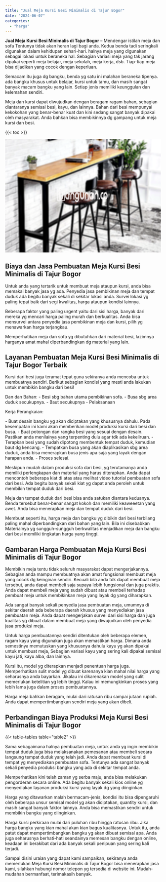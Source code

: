 ```yaml
---
title: "Jual Meja Kursi Besi Minimalis di Tajur Bogor"
date: "2024-06-07"
categories: 
  - "harga"
---
```


**Jual Meja Kursi Besi Minimalis di Tajur Bogor** – Mendengar istilah meja dan sofa Tentunya tidak akan heran lagi bagi anda. Kedua benda tadi seringkali digunakan dalam kehidupan sehari-hari. halnya meja yang digunakan sebagai lokasi untuk beraneka hal. Sebagian variasi meja yang tak jarang dipakai seperti meja belajar, meja sekolah, meja kerja, dsb. Tiap-tiap meja bisa dijadikan yang cocok dengan keperluan.

Semacam itu juga dg bangku, benda yg satu ini malahan beraneka tipenya. ada bangku khusus untuk belajar, kursi untuk tamu, dan masih sangat banyak macam bangku yang lain. Setiap jenis memiliki keunggulan dan kelemahan sendiri.

Meja dan kursi dapat diwujudkan dengan beragam ragam bahan, sebagian diantaranya semisal besi, kayu, dan lainnya. Bahan dari besi mempunyai kekokohan yang benar-benar kuat dan kini sedang sangat banyak dipakai oleh masyarakat. Anda bahkan bisa membikinnya dg gampang untuk meja kursi dan besi.

{{< toc >}}

![Jual Meja Kursi Besi Minimalis di Tajur Bogor](/images/jual-meja-besi-murah11.png)

## Biaya dan Jasa Pembuatan Meja Kursi Besi Minimalis di Tajur Bogor

Untuk anda yang tertarik untuk membuat meja ataupun kursi, anda bisa memakai banyak jasa yg ada. Penyedia jasa pembikinan meja dan tempat duduk ada begitu banyak sekali di sekitar lokasi anda. Survei lokasi yg paling tepat baik dari segi kwalitas, harga ataupun kondisi lainnya.

Beberapa faktor yang paling urgent yaitu dari sisi harga, banyak dari mereka yg mencari harga paling murah dan berkualitas. Anda bisa mensurvei antara penyedia jasa pembikinan meja dan kursi, pilih yg menawarkan harga terjangkau.

Memperhatikan meja dan sofa yg dibutuhkan dari material besi, lazimnya harganya amat mahal diperbandingkan dg material yang lain.

## Layanan Pembuatan Meja Kursi Besi Minimalis di Tajur Bogor Terbaik

Kursi dari besi juga teramat tepat guna sekiranya anda mencoba untuk membuatnya sendiri. Berikut sebagian kondisi yang mesti anda lakukan untuk membikin bangku dari besi!

Dan dan Bahan: - Besi sbg bahan utama pembikinan sofa. - Busa sbg area duduk secukupnya. - Baut secukupnya - Pelaksanaan

Kerja Perangkaian:

\- Buat desain bangku yg akan diciptakan yang khususnya dahulu. Pada kesempatan ini kami akan memberikan model produksi kursi dari besi dan busa. - Buat potongan dan rangka besi yang sesuai dengan desain. Pastikan anda menilainya yang terpenting dulu agar tdk ada kekeliruan. - Terapkan besi yang sudah dipotong membentuk tempat duduk, kemudian baut dg kencang. - Tempatkan busa yang akan diaplikasikan sbg area duduk, anda bisa menerapkan busa jenis apa saja yang layak dengan harapan anda. - Proses selesai.

Meskipun mudah dalam produksi sofa dari besi, yg terutamanya anda memiliki perlengkapan dan material yang harus diterapkan. Anda dapat mencontoh beberapa kiat di atas atau melihat video tutorial pembuatan sofa dari besi. Ada begitu banyak sekali kiat yg dapat anda peroleh untuk membikin tempat duduk dari besi.

Meja dan tempat duduk dari besi bisa anda satukan diantara keduanya. Benda tersebut benar-benar sangat kokoh dan memiliki keaweeetan yang awet. Anda bisa menerapkan meja dan tempat duduk dari besi.

Membuat seperti itu, harga meja dan bangku yg dibikin dari besi terbilang paling mahal diperbandingkan dari bahan yang lain. Bila ini disebabkan Materialnya yg sungguh-sungguh berkwalitas menjadikan meja dan bangku dari besi memiliki tingkatan harga yang tinggi.

## Gambaran Harga Pembuatan Meja Kursi Besi Minimalis di Tajur Bogor

Membikin meja tentu tidak seluruh masyarakat dapat mengerjakannya. Sebagian anda mampu membuatnya akan amat fungsional membuat meja yang cocok dg keinginan sendiri. Kecuali bila anda tdk dapat membuat meja tersebut, anda dapat membeli saja supaya lebih fungsional dan juga praktis. Anda dapat membeli meja yang sudah dibuat atau membeli terhadap pembuat meja untuk membikinkan meja yang layak dg yang diharapkan.

Ada sangat banyak sekali penyedia jasa pembuatan meja, umumnya di sekitar daerah ada beberapa daerah khusus yang menyediakan jasa pembuatan meja. Anda dapat mengerjakan survei dari sisi harga dan juga kualitas yg dibuat dalam membuat meja yang diwujudkan oleh penyedia jasa produksi meja.

Untuk harga pembuatannya sendiri ditentukan oleh beberapa elemen, ragam kayu yang digunakan juga akan memastikan harga. Dimana anda semestinya memutuskan yang khususnya dahulu kayu yg akan dipakai untuk membuat meja, Sebagian variasi kayu yang sering kali dipakai semisal kayu jati, kayu alba, dan lainnya.

Kursi itu, model yg diterapkan menjadi penentuan harga juga. Memperhatikan sulit model yg dibuat karenanya kian mahal nilai harga yang seharusnya anda bayarkan. Jikalau ini dikarenakan model yang sulit memerlukan ketelitian yg lebih tinggi. Kalau ini memungkinkan proses yang lebih lama juga dalam proses pembuatannya.

Harga meja bahkan beragam, mulai dari ratusan ribu sampai jutaan rupiah. Anda dapat mempertimbangkan sendiri meja yang akan dibeli.

## Perbandingan Biaya Produksi Meja Kursi Besi Minimalis di Tajur Bogor

{{< table-tables table="table2" >}}

Sama sebagaimana halnya pembuatan meja, untuk anda yg ingin membikin tempat duduk juga bisa melaksanakan pemesanan atau membeli secara langsung tempat duduk yang telah jadi. Anda dapat membuat kursi di tempat yg menyediakan pembuatan sofa. Tentunya ada sangat banyak sekali penyedia produksi bangku yang ada di sekitar tempat anda.

Memperhatikan kini telah zaman yg serba maju, anda bisa melakukan pengorderan secara online. Ada begitu banyak sekali kios online yg menyediakan layanan produksi kursi yang layak dg yang diinginkan.

Harga yang ditawarkan malah bermacam-jenis, kondisi itu bisa dipengaruhi oleh beberapa unsur semisal model yg akan diciptakan, quantity kursi, dan masih sangat banyak faktor lainnya. Anda bisa memastikan sendiri untuk membikin bangku yang diinginkan.

Harga kursi perkiraan mulai dari puluhan ribu hingga ratusan ribu. Jika harga bangku yang kian mahal akan kian bagus kualitasnya. Untuk itu, anda patut dapat mempertimbangkan bangku yg akan dibuat semisal apa. Anda juga seharusnya berhati-hati seandainya memesan bangku dengan online, keadaan ini berakibat dari ada banyak sekali penipuan yang sering kali terjadi.

Sampai disini uraian yang dapat kami sampaikan, sekiranya anda memerlukan Meja Kursi Besi Minimalis di Tajur Bogor bisa menerapkan jasa kami, silahkan hubungi nomor telepon yg tersedia di website ini. Mudah-mudahan bermanfaat, terimakasih banyak.
